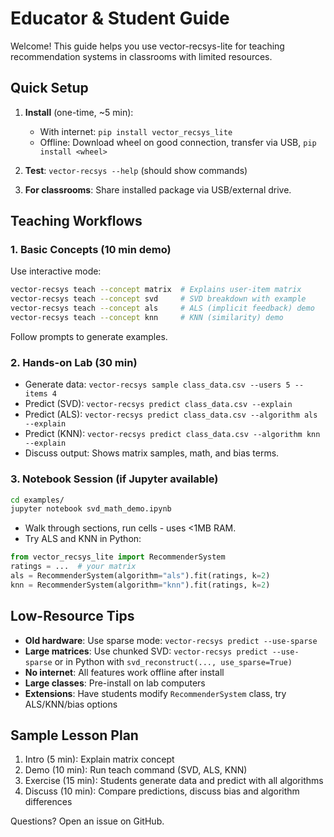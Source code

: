 # Educator & Student Guide

Welcome! This guide helps you use vector-recsys-lite for teaching recommendation systems in classrooms with limited resources.

## Quick Setup

1. **Install** (one-time, ~5 min):
   - With internet: `pip install vector_recsys_lite`
   - Offline: Download wheel on good connection, transfer via USB, `pip install <wheel>`

2. **Test**: `vector-recsys --help` (should show commands)

3. **For classrooms**: Share installed package via USB/external drive.

## Teaching Workflows

### 1. Basic Concepts (10 min demo)
Use interactive mode:

```bash
vector-recsys teach --concept matrix  # Explains user-item matrix
vector-recsys teach --concept svd     # SVD breakdown with example
vector-recsys teach --concept als     # ALS (implicit feedback) demo
vector-recsys teach --concept knn     # KNN (similarity) demo
```

Follow prompts to generate examples.

### 2. Hands-on Lab (30 min)
- Generate data: `vector-recsys sample class_data.csv --users 5 --items 4`
- Predict (SVD): `vector-recsys predict class_data.csv --explain`
- Predict (ALS): `vector-recsys predict class_data.csv --algorithm als --explain`
- Predict (KNN): `vector-recsys predict class_data.csv --algorithm knn --explain`
- Discuss output: Shows matrix samples, math, and bias terms.

### 3. Notebook Session (if Jupyter available)
```bash
cd examples/
jupyter notebook svd_math_demo.ipynb
```
- Walk through sections, run cells - uses <1MB RAM.
- Try ALS and KNN in Python:

```python
from vector_recsys_lite import RecommenderSystem
ratings = ...  # your matrix
als = RecommenderSystem(algorithm="als").fit(ratings, k=2)
knn = RecommenderSystem(algorithm="knn").fit(ratings, k=2)
```

## Low-Resource Tips
- **Old hardware**: Use sparse mode: `vector-recsys predict --use-sparse`
- **Large matrices**: Use chunked SVD: `vector-recsys predict --use-sparse` or in Python with `svd_reconstruct(..., use_sparse=True)`
- **No internet**: All features work offline after install
- **Large classes**: Pre-install on lab computers
- **Extensions**: Have students modify `RecommenderSystem` class, try ALS/KNN/bias options

## Sample Lesson Plan
1. Intro (5 min): Explain matrix concept
2. Demo (10 min): Run teach command (SVD, ALS, KNN)
3. Exercise (15 min): Students generate data and predict with all algorithms
4. Discuss (10 min): Compare predictions, discuss bias and algorithm differences

Questions? Open an issue on GitHub.
